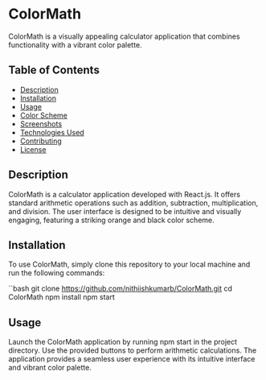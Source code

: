 # ColorMath

ColorMath is a visually appealing calculator application that combines functionality with a vibrant color palette.

## Table of Contents

- [Description](#description)
- [Installation](#installation)
- [Usage](#usage)
- [Color Scheme](#color-scheme)
- [Screenshots](#screenshots)
- [Technologies Used](#technologies-used)
- [Contributing](#contributing)
- [License](#license)

## Description

ColorMath is a calculator application developed with React.js. It offers standard arithmetic operations such as addition, subtraction, multiplication, and division. The user interface is designed to be intuitive and visually engaging, featuring a striking orange and black color scheme.

## Installation

To use ColorMath, simply clone this repository to your local machine and run the following commands:

``bash
git clone https://github.com/nithiishkumarb/ColorMath.git
cd ColorMath
npm install
npm start

## Usage

Launch the ColorMath application by running npm start in the project directory. Use the provided buttons to perform arithmetic calculations. The application provides a seamless user experience with its intuitive interface and vibrant color palette.


